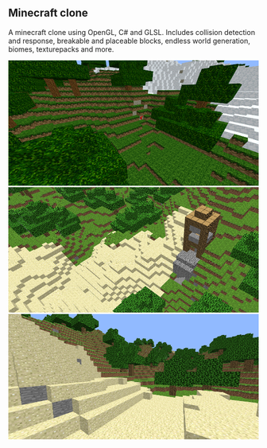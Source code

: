 ## Minecraft clone

A minecraft clone using OpenGL, C# and GLSL. Includes collision detection and response, breakable and placeable blocks, endless world generation, biomes, texturepacks and more.

![](Images/image1.png)
![](Images/image2.png)
![](Images/image3.png)
